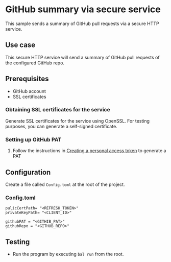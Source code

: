 # GitHub summary via secure service

This sample sends a summary of GitHub pull requests via a secure HTTP service.

## Use case
This secure HTTP service will send a summary of GitHub pull requests of the configured GitHub repo.

## Prerequisites
* GitHub account
* SSL certificates

### Obtaining SSL certificates for the service
Generate SSL certificates for the service using OpenSSL. For testing purposes, you can generate a self-signed certificate.

### Setting up GitHub PAT
1. Follow the instructions in [Creating a personal access token](https://docs.github.com/en/authentication/keeping-your-account-and-data-secure/creating-a-personal-access-token) to generate a PAT

## Configuration
Create a file called `Config.toml` at the root of the project.

### Config.toml
```
pulicCertPath= "<REFRESH_TOKEN>"
privateKeyPath= "<CLIENT_ID>"

githubPAT = "<GITHIB_PAT>"
githubRepo = "<GITHUB_REPO>"
```

## Testing
- Run the program by executing `bal run` from the root. 
